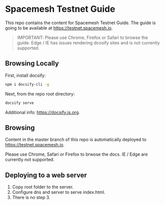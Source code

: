 # Spacemesh Testnet Guide

This repo contains the content for Spacemesh Testnet Guide.
The guide is going to be available at https://testnet.spacemesh.io.

> IMPORTANT: Please use Chrome, Firefox or Safari to browse the guide. Edge / IE has issues rendering dcosify sites and is not currently supported.

##  Browsing Locally

First, install docsify:

```bash
npm i docsify-cli -g
```

Next, from the repo root directory:

```bash
docsify serve
```

Additional info: https://docsify.js.org.

## Browsing
Content in the master branch of this repo is automatically deployed to https://testnet.spacemesh.io.

Please use Chrome, Safari or Firefox to brwose the docs. IE / Edge are currently not supported.

## Deploying to a web server
1. Copy root folder to the server.
2. Configure dns and server to serve index.html.
3. There is no step 3.
